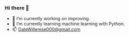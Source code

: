 ### Hi there 👋

- 🔭 I’m currently working on improving.
- 🌱 I’m currently learning machine learning with Python.
- 📫 DaleWillemse000@gmail.com

<img src="https://github-readme-stats.vercel.app/api?username=DaleWillemse&include_all_commits=true&count_private=true&show_icons=true&line_height=20&title_color=E7F6F2&icon_color=2234AE&text_color=E7F6F2&bg_color=A5C9CA,395B64" alt="">  
